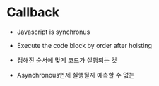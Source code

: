 # Callback

-   Javascript is synchronus
-   Execute the code block by order after hoisting
-   정해진 순서에 맞게 코드가 실행되는 것

-   Asynchronous언제 실행될지 예측할 수 없는
